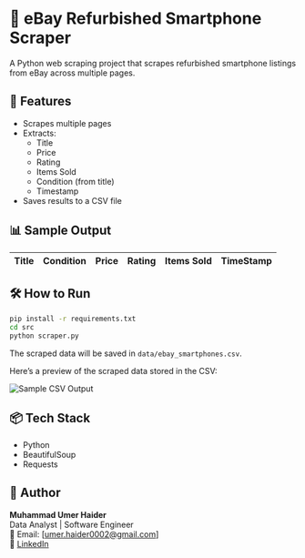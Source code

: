 # 📱 eBay Refurbished Smartphone Scraper

A Python web scraping project that scrapes refurbished smartphone listings from eBay across multiple pages.

## 🚀 Features

- Scrapes multiple pages
- Extracts:
  - Title
  - Price
  - Rating
  - Items Sold
  - Condition (from title)
  - Timestamp
- Saves results to a CSV file

## 📊 Sample Output

| Title | Condition | Price | Rating | Items Sold | TimeStamp |
|-------|-----------|-------|--------|------------|-----|

## 🛠 How to Run

```bash
pip install -r requirements.txt
cd src
python scraper.py
```

The scraped data will be saved in `data/ebay_smartphones.csv`.

Here’s a preview of the scraped data stored in the CSV:

![Sample CSV Output](screenshots/sample_output.png)


## 📦 Tech Stack

- Python
- BeautifulSoup
- Requests

## 👤 Author

**Muhammad Umer Haider**  
Data Analyst | Software Engineer  
📧 Email: [umer.haider0002@gmail.com]  
🔗 [LinkedIn](https://www.linkedin.com/in/muhammad-umer-haider-933913213/)
